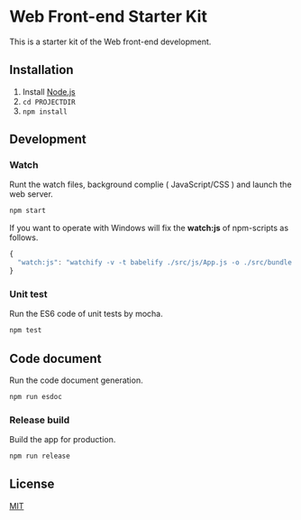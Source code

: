 # Web Front-end Starter Kit

This is a starter kit of the Web front-end development.

## Installation

1. Install [Node.js](https://nodejs.org/)
2. `cd PROJECTDIR`
3. `npm install`

## Development

### Watch

Runt the watch files, background complie ( JavaScript/CSS ) and launch the web server.

```bash
npm start
```

If you want to operate with Windows will fix the **watch:js** of npm-scripts as follows.

```js
{
  "watch:js": "watchify -v -t babelify ./src/js/App.js -o ./src/bundle.js -d"
}
```

### Unit test

Run the ES6 code of unit tests by mocha.

```bash
npm test
```

## Code document

Run the code document generation.

```bash
npm run esdoc
```

### Release build

Build the app for production.

```bash
npm run release
```

## License

[MIT](LICENSE)